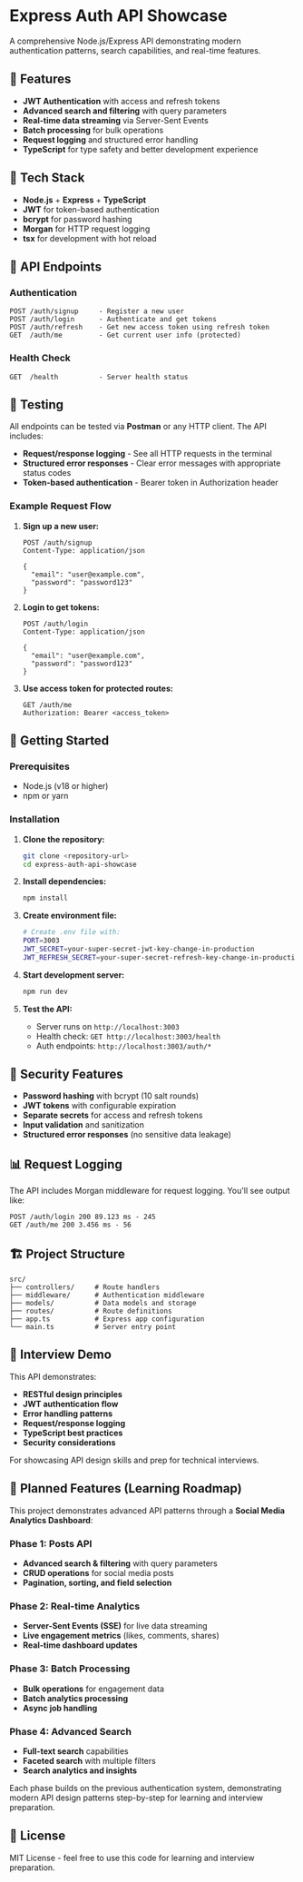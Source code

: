 # Express Auth API Showcase

A comprehensive Node.js/Express API demonstrating modern authentication patterns, search capabilities, and real-time features.

## 🎥 Features

- **JWT Authentication** with access and refresh tokens
- **Advanced search and filtering** with query parameters
- **Real-time data streaming** via Server-Sent Events
- **Batch processing** for bulk operations
- **Request logging** and structured error handling
- **TypeScript** for type safety and better development experience

## 🔧 Tech Stack

- **Node.js** + **Express** + **TypeScript**
- **JWT** for token-based authentication
- **bcrypt** for password hashing
- **Morgan** for HTTP request logging
- **tsx** for development with hot reload

## 📡 API Endpoints

### Authentication

```
POST /auth/signup     - Register a new user
POST /auth/login      - Authenticate and get tokens
POST /auth/refresh    - Get new access token using refresh token
GET  /auth/me         - Get current user info (protected)
```

### Health Check

```
GET  /health          - Server health status
```

## 🧪 Testing

All endpoints can be tested via **Postman** or any HTTP client. The API includes:

- **Request/response logging** - See all HTTP requests in the terminal
- **Structured error responses** - Clear error messages with appropriate status codes
- **Token-based authentication** - Bearer token in Authorization header

### Example Request Flow

1. **Sign up a new user:**

   ```http
   POST /auth/signup
   Content-Type: application/json

   {
     "email": "user@example.com",
     "password": "password123"
   }
   ```

2. **Login to get tokens:**

   ```http
   POST /auth/login
   Content-Type: application/json

   {
     "email": "user@example.com",
     "password": "password123"
   }
   ```

3. **Use access token for protected routes:**
   ```http
   GET /auth/me
   Authorization: Bearer <access_token>
   ```

## 🚀 Getting Started

### Prerequisites

- Node.js (v18 or higher)
- npm or yarn

### Installation

1. **Clone the repository:**

   ```bash
   git clone <repository-url>
   cd express-auth-api-showcase
   ```

2. **Install dependencies:**

   ```bash
   npm install
   ```

3. **Create environment file:**

   ```bash
   # Create .env file with:
   PORT=3003
   JWT_SECRET=your-super-secret-jwt-key-change-in-production
   JWT_REFRESH_SECRET=your-super-secret-refresh-key-change-in-production
   ```

4. **Start development server:**

   ```bash
   npm run dev
   ```

5. **Test the API:**
   - Server runs on `http://localhost:3003`
   - Health check: `GET http://localhost:3003/health`
   - Auth endpoints: `http://localhost:3003/auth/*`

## 🔐 Security Features

- **Password hashing** with bcrypt (10 salt rounds)
- **JWT tokens** with configurable expiration
- **Separate secrets** for access and refresh tokens
- **Input validation** and sanitization
- **Structured error responses** (no sensitive data leakage)

## 📊 Request Logging

The API includes Morgan middleware for request logging. You'll see output like:

```
POST /auth/login 200 89.123 ms - 245
GET /auth/me 200 3.456 ms - 56
```

## 🏗️ Project Structure

```
src/
├── controllers/     # Route handlers
├── middleware/      # Authentication middleware
├── models/          # Data models and storage
├── routes/          # Route definitions
├── app.ts           # Express app configuration
└── main.ts          # Server entry point
```

## 🎯 Interview Demo

This API demonstrates:

- **RESTful design principles**
- **JWT authentication flow**
- **Error handling patterns**
- **Request/response logging**
- **TypeScript best practices**
- **Security considerations**

For showcasing API design skills and prep for technical interviews.

## 🚀 Planned Features (Learning Roadmap)

This project demonstrates advanced API patterns through a **Social Media Analytics Dashboard**:

### **Phase 1: Posts API**

- **Advanced search & filtering** with query parameters
- **CRUD operations** for social media posts
- **Pagination, sorting, and field selection**

### **Phase 2: Real-time Analytics**

- **Server-Sent Events (SSE)** for live data streaming
- **Live engagement metrics** (likes, comments, shares)
- **Real-time dashboard updates**

### **Phase 3: Batch Processing**

- **Bulk operations** for engagement data
- **Batch analytics processing**
- **Async job handling**

### **Phase 4: Advanced Search**

- **Full-text search** capabilities
- **Faceted search** with multiple filters
- **Search analytics and insights**

Each phase builds on the previous authentication system, demonstrating modern API design patterns step-by-step for learning and interview preparation.

## 📝 License

MIT License - feel free to use this code for learning and interview preparation.
